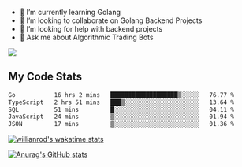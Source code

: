 
- 🌱 I’m currently learning Golang
- 👯 I’m looking to collaborate on Golang Backend Projects
- 🤔 I’m looking for help with backend projects
- 💬 Ask me about Algorithmic Trading Bots

![](https://github-profile-trophy.vercel.app/?username=kevinbarrero)

## My Code Stats

<!--START_SECTION:waka-->

```txt
Go           16 hrs 2 mins   ███████████████████▒░░░░░   76.77 %
TypeScript   2 hrs 51 mins   ███▒░░░░░░░░░░░░░░░░░░░░░   13.64 %
SQL          51 mins         █░░░░░░░░░░░░░░░░░░░░░░░░   04.11 %
JavaScript   24 mins         ▒░░░░░░░░░░░░░░░░░░░░░░░░   01.94 %
JSON         17 mins         ▒░░░░░░░░░░░░░░░░░░░░░░░░   01.36 %
```

<!--END_SECTION:waka-->

[![willianrod's wakatime stats](https://github-readme-stats.vercel.app/api/wakatime?username=holdandup&layout=compact&theme=react&custom_title=Wakatime%20All%20Time%20Stats&langs_count=8)](https://github.com/anuraghazra/github-readme-stats)

[![Anurag's GitHub stats](https://github-readme-stats.vercel.app/api?username=Kevinbarrero)](https://github.com/anuraghazra/github-readme-stats)




